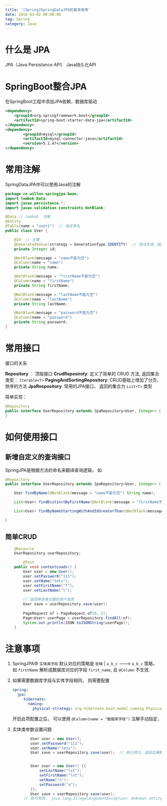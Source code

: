```yaml
---
title: '[Spring]SpringDataJPA的基本使用'
date: 2018-03-02 00:00:00
tag: Spring
category: Java
---
```




# 什么是 JPA

JPA（Java Persistance API） Java持久化API



# SpringBoot整合JPA

在SpringBoot工程中添加JPA依赖，数据库驱动

```xml
<dependency>
    <groupId>org.springframework.boot</groupId>
    <artifactId>spring-boot-starter-data-jpa</artifactId>
</dependency>
<dependency>
        <groupId>mysql</groupId>
        <artifactId>mysql-connector-java</artifactId>
        <version>5.1.47</version>
</dependency>
```

# 常用注解

SpringDataJPA中可以使用Java的注解
```java
package cn.willon.springjpa.bean;
import lombok.Data;
import javax.persistence.*;
import javax.validation.constraints.NotBlank;

@Data // lombok  注解
@Entity
@Table(name = "user2")  // 指定表名
public class User {

    @Id  // 主键
    @GeneratedValue(strategy = GenerationType.IDENTITY)  // 自动生成，指定生成策略
    private Integer id;

    @NotBlank(message = "name不能为空")
    @Column(name = "name")
    private String name;

    @NotBlank(message = "firstName不能为空")
    @Column(name = "firstName")
    private String firstName;

    @NotBlank(message = "lastName不能为空")
    @Column(name = "lastName")
    private String lastName;

    @NotBlank(message = "password不能为空")
    @Column(name = "password")
    private String password;
}
```





# 常用接口

接口的关系

**Repository** ： 顶层接口
**CrudReposiroty**:   定义了简单的 CRUD 方法, 返回集合类型： `Iterable<T>` 
**PagingAndSortingRepository**: CRUD基础上增加了分页、排序的方法
**JpaRespository**:  常用的JPA接口， 返回的集合为 `List<T>` 类型

简单实现： 

```java
@Repository
public interface UserRepository extends JpaRepository<User, Integer> {
}
```


# 如何使用接口

## 新增自定义的查询接口

SpringJPA是根据方法的命名来翻译查询逻辑， 如
```java
@Repository
public interface UserRepository extends JpaRepository<User, Integer> {

    User findByName(@NotBlank(message = "name不能为空") String name);

    List<User> findDistinctByFirstName(@NotBlank(message = "firstName不能为空") String firstName);

    List<User> findByNameStartingWithAndIdGreaterThan(@NotBlank(message = "name不能为空") String name, Integer id);

}
```

## 简单CRUD

```java
    @Resource
    UserRepository userRepository;

	    @Test
    public void contextLoads() {
        User user = new User();
        user.setPassword("111");
        user.setName("tets");
        user.setFirstName("f");
        user.setLastName("l");
        
        // 返回带自增主键的用户信息
        User save = userRepository.save(user);
    
        PageRequest of = PageRequest.of(0, 2);
        Page<User> userPage = userRepository.findAll(of);
        System.out.println(JSON.toJSONString(userPage));
    }
```


# 注意事项

1. SpringJPA中 `实体类字段` 默认对应的策略是 `驼峰` | `a_b_c`  ---> `a_b_c` 策略， 如 `firstName` 解析成数据库对应的字段 `first_name`, 且 `@Column` 不生效.

2. 如果需要数据库字段与实体字段相同， 则需要配置
   ```yaml
   spring:
     jpa:
        hibernate:
          naming:
            physical-strategy: org.hibernate.boot.model.naming.PhysicalNamingStrategyStandardImpl
   ```
   开启此项配置之后， 可以使用 `@Column(name = "数据库字段")`  注解手动指定，

3. 实体类参数设置问题

   ```java
           User user = new User();
           user.setPassword("111");
           user.setName("tets");
           User save = userRepository.save(user);  // 执行成功，返回正确数据  
   
   
           User user = new User() {{
               setLastName("lst");
               setFirstName("lst");
               setName("s");
               setPassword("a");
           }};
           User save = userRepository.save(user); 
   		// 执行失败， java.lang.IllegalArgumentException: Unknown entity:xxx
   ```

   
